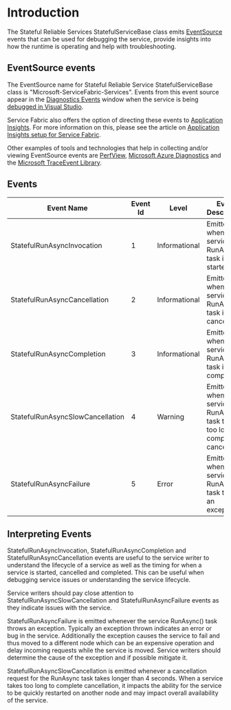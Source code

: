<properties
   pageTitle="Stateful Reliable Service Diagnostics"
   description="Diagnostic Functionalitys for Stateful Reliable Services"
   services="Service-Fabric"
   documentationCenter=".net"
   authors="AlanWarwick"
   manager="timlt"
   editor=""/>

<tags
   ms.service="Service-Fabric"
   ms.devlang="dotnet"
   ms.topic="article"
   ms.tgt_pltfrm="NA"
   ms.workload="NA"
   ms.date="04/20/2015"
   ms.author="alanwar"/>

# Introduction
The Stateful Reliable Services StatefulServiceBase class emits [EventSource](https://msdn.microsoft.com/library/system.diagnostics.tracing.eventsource.aspx) events 
that can be used for debugging the service, provide insights into how the runtime is operating and help with troubleshooting. 

## EventSource events
The EventSource name for Stateful Reliable Service StatefulServiceBase class is "Microsoft-ServiceFabric-Services". Events from this event source appear in the 
[Diagnostics Events](service-fabric-diagnostics-how-to-monitor-and-diagnose-services-locally.md#view-service-fabric-system-events-in-visual-studio) window when the service 
is being [debugged in Visual Studio](service-fabric-debugging-your-application.md).

Service Fabric also offers the option of directing these events to [Application Insights](http://azure.microsoft.com/services/application-insights/). For more information on this, please see 
the article on [Application Insights setup for Service Fabric](service-fabric-diagnostics-application-insights-setup.md).

Other examples of tools and technologies that help in collecting and/or viewing EventSource events are [PerfView](http://www.microsoft.com/download/details.aspx?id=28567), 
[Microsoft Azure Diagnostics](cloud-services-dotnet-diagnostics.md) and the 
[Microsoft TraceEvent Library](http://www.nuget.org/packages/Microsoft.Diagnostics.Tracing.TraceEvent).

## Events

|Event Name|Event Id|Level|Event Description|
|----------|--------|-----|-----------------|
|StatefulRunAsyncInvocation|1|Informational|Emitted when service RunAsync task is started|
|StatefulRunAsyncCancellation|2|Informational|Emitted when service RunAsync task is cancelled|
|StatefulRunAsyncCompletion|3|Informational|Emitted when service RunAsync task is completed|
|StatefulRunAsyncSlowCancellation|4|Warning|Emitted when service RunAsync task takes too long to complete cancellation|
|StatefulRunAsyncFailure|5|Error|Emitted when service RunAsync task throws an exception|

## Interpreting Events

StatefulRunAsyncInvocation, StatefulRunAsyncCompletion and StatefulRunAsyncCancellation events are useful to the service writer to understand the lifecycle of a service as well as the timing for when a 
service is started, cancelled and completed. This can be useful when debugging service issues or understanding the service lifecycle. 

Service writers should pay close attention 
to StatefulRunAsyncSlowCancellation and StatefulRunAsyncFailure events as they indicate issues with the service. 

StatefulRunAsyncFailure is emitted whenever
the service RunAsync() task throws an exception. Typically an exception thrown indicates an error or bug in the service. Additionally the exception causes the service to fail and thus moved to a 
different node which can be an expensive operation and delay incoming requests while the service is moved. Service writers should determine the cause of the exception and if possible mitigate it. 

StatefulRunAsyncSlowCancellation is emitted whenever a cancellation request for the RunAsync task takes longer than 4 seconds. When a service takes too long to complete cancellation, it impacts
the ability for the service to be quickly restarted on another node and may impact overall availability of the service.